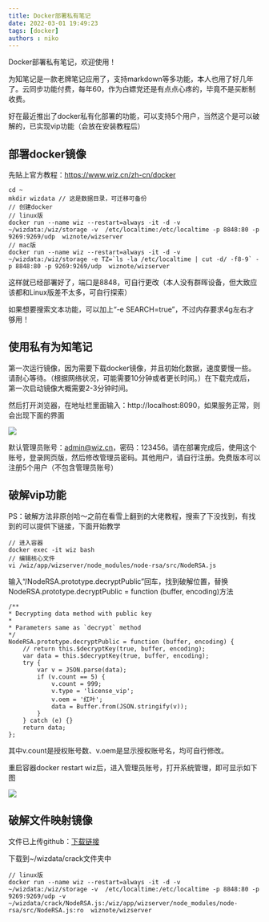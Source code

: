 ```yaml
---
title: Docker部署私有笔记
date: 2022-03-01 19:49:23
tags: [docker]
authors : niko
---
```

Docker部署私有笔记，欢迎使用！

为知笔记是一款老牌笔记应用了，支持markdown等多功能，本人也用了好几年了。云同步功能付费，每年60，作为白嫖党还是有点点心疼的，毕竟不是买断制收费。

好在最近推出了docker私有化部署的功能，可以支持5个用户，当然这个是可以破解的，已实现vip功能（会放在安装教程后）

## 部署docker镜像

先贴上官方教程：https://www.wiz.cn/zh-cn/docker

```
cd ~
mkdir wizdata // 这是数据目录，可迁移可备份
// 创建docker
// linux版
docker run --name wiz --restart=always -it -d -v  ~/wizdata:/wiz/storage -v  /etc/localtime:/etc/localtime -p 8848:80 -p 9269:9269/udp  wiznote/wizserver
// mac版
docker run --name wiz --restart=always -it -d -v  ~/wizdata:/wiz/storage -e TZ=`ls -la /etc/localtime | cut -d/ -f8-9` -p 8848:80 -p 9269:9269/udp  wiznote/wizserver
```

这样就已经部署好了，端口是8848，可自行更改（本人没有群晖设备，但大致应该都和Linux版差不太多，可自行探索）

如果想要搜索文本功能，可以加上“-e SEARCH=true”，不过内存要求4g左右才够用！

## 使用私有为知笔记

第一次运行镜像，因为需要下载docker镜像，并且初始化数据，速度要慢一些。请耐心等待。（根据网络状况，可能需要10分钟或者更长时间。）在下载完成后，第一次启动镜像大概需要2-3分钟时间。

然后打开浏览器，在地址栏里面输入：http://localhost:8090，如果服务正常，则会出现下面的界面

![](https://gh.136699.xyz/https://github.com/weixiabing/wordpress/blob/main/pic/20220301195746.png)

默认管理员账号：admin@wiz.cn，密码：123456。请在部署完成后，使用这个账号，登录网页版，然后修改管理员密码。其他用户，请自行注册。免费版本可以注册5个用户（不包含管理员账号）

## 破解vip功能

PS：破解方法非原创哈～之前在看雪上翻到的大佬教程，搜索了下没找到，有找到的可以提供下链接，下面开始教学

```
// 进入容器
docker exec -it wiz bash
// 编辑核心文件
vi /wiz/app/wizserver/node_modules/node-rsa/src/NodeRSA.js
```

输入“/NodeRSA.prototype.decryptPublic”回车，找到破解位置，替换NodeRSA.prototype.decryptPublic = function (buffer, encoding)方法

```
/**
* Decrypting data method with public key
*
* Parameters same as `decrypt` method
*/
NodeRSA.prototype.decryptPublic = function (buffer, encoding) {
    // return this.$decryptKey(true, buffer, encoding);
    var data = this.$decryptKey(true, buffer, encoding);
    try {
        var v = JSON.parse(data);
        if (v.count == 5) {
            v.count = 999;
            v.type = 'license_vip';
            v.oem = '红叶';
            data = Buffer.from(JSON.stringify(v));
        }
    } catch (e) {}
    return data;
};
```

其中v.count是授权账号数、v.oem是显示授权账号名，均可自行修改。

重启容器docker restart wiz后，进入管理员账号，打开系统管理，即可显示如下图

![](https://gh.136699.xyz/https://github.com/weixiabing/wordpress/blob/main/pic/20220301195828.png)

## 破解文件映射镜像

文件已上传github：[下载链接](https://github.com/yao177/sillygirl-plugin/blob/main/NodeRSA.js)

下载到~/wizdata/crack文件夹中

```
// linux版
docker run --name wiz --restart=always -it -d -v  ~/wizdata:/wiz/storage -v  /etc/localtime:/etc/localtime -p 8848:80 -p 9269:9269/udp -v ~/wizdata/crack/NodeRSA.js:/wiz/app/wizserver/node_modules/node-rsa/src/NodeRSA.js:ro  wiznote/wizserver
```
